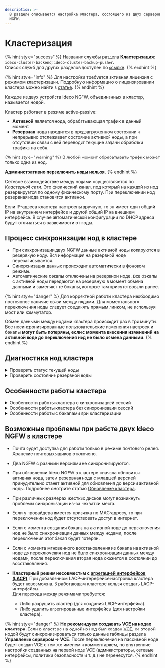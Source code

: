 ```yaml
---
description: >-
  В разделе описывается настройка кластера, состоящего из двух серверов Ideco
  NGFW.
---
```


# Кластеризация

{% hint style="success" %}
Название службы раздела **Кластеризация**: `ideco-cluster-backend`; `ideco-cluster-backup-pusher`. \
Список служб для других разделов доступен по [ссылке](/settings/server-management/terminal/README.md).
{% endhint %}

{% hint style="info" %}
Для настройки требуется активная лицензия с режимом кластеризации. Подробную информацию о лицензировании кластера можно найти в [статье](/general/license.md).
{% endhint %}

Каждое из двух устройств Ideco NGFW, объединенных в кластер, называется нодой.

Кластер работает в режиме active-passive:

* **Активной** является нода, обрабатывающая трафик в данный момент.
* **Резервная** нода находится в предзагруженном состоянии и непрерывно отслеживает состояние активной ноды, а при отсутствии связи с ней переводит текущие задачи обработки трафика на себя.

{% hint style="warning" %}
В любой момент обрабатывать трафик может только одна из нод.

**Административно переключить ноды нельзя.**
{% endhint %}

Сетевое взаимодействие между нодами осуществляется по *Кластерной сети*. Это физический канал, под который на каждой из нод резервируется по одному физическому порту. При переключении нод резервная нода становится активной.

Если IP-адреса кластера настроены вручную, то он имеет один общий IP на внутреннем интерфейсе и другой общий IP на внешнем интерфейсе. В случае автоматической конфигурации по DHCP адреса будут отличаться в зависимости от ноды.

## Процесс синхронизации нод в кластере

* При синхронизации двух NGFW данные активной ноды копируются в резервную ноду. Вся информация на резервной ноде перезаписывается.
* Синхронизация данных происходит автоматически в фоновом режиме.
* Автоматические бэкапы отключены на резервной ноде. Все бэкапы с активной ноды передаются на резервную в момент обмена данными и заменяют те бэкапы, которые там присутствовали ранее.

{% hint style="danger" %}
Для корректной работы кластера необходимо постоянное наличие связи между нодами. Для моментального переключения ноды следует соединять прямым линком, не используя мост или коммутатор.

Обмен данными между нодами кластера происходит раз в три минуты. Все несинхронизированные пользовательские изменения настроек и бэкапы **могут быть потеряны, если с момента внесения изменений на активной ноде до переключения нод не было обмена данными**.
{% endhint %}

## Диагностика нод кластера

<details>
<summary>Проверить статус текущей ноды</summary>

Имя сервера активной ноды отображается в левом верхнем углу веб-интерфейса, под именем кластера.

Для проверки статуса текущей ноды:

1\. Перейдите в раздел **Управление сервером -> Терминал** веб-интерфейса NGFW или в консоль в локальном меню.

2\. Введите команду:

```
etcdctl_rt get /cluster/status/v1/record
```

Вывод команды:

* `{"state": "ACTIVE"}` - текущая нода - активная;
* `{"state": "RESERVE"}` - текущая нода - резервная;
* `{"state": "NOT_CONFIGURED"}` - кластер не настроен.

</details>

<details>
<summary>Проверить состояние резервной ноды</summary>

Резервная нода доступна, если в разделе **Управление сервером -> Кластеризация** присутствует сообщение о том, что связь с сервером установлена.

Проверить статусы интерфейсов и модулей резервной ноды можно, подключившись к ней по ssh (это возможно только в кластере **С синхронизацией сессий**). Для этого:

1\. На активной ноде перейдите в раздел **Управление сервером -> Терминал**.

2\. Введите команду `ideco-ssh-another-node` для подключения по ssh к резервной ноде.

3\. Воспользуйтесь командами:

* `ip a` - для проверки статуса сетевых интерфесов резервной ноды;
* `systemctl status <название службы Ideco NGFW>` - для проверки статуса служб Ideco NGFW.

</details>

## Особенности работы кластера

<details>
<summary>Особенности работы кластера с синхронизацией сессий</summary>

* При переключении на резервную ноду изменения с активной ноды применяются к etcd, бэкапам, ClickHouse на резервной ноде. Изменения не применяются к логам journald и мониторинга, а также аппаратным данным.

* Время переключения нод - 15 сек. С 18 версии при пропадании линка между нодами переключение происходит моментально.

* При переключении происходит синхронизация данных приложений с активной ноды на резервную.

* Нода, на которой есть внесенные администратором изменения, будет оставаться активной до синхронизации данных с резервной нодой.

* При отключении линка локальной/внешней сети активная нода становится резервной, резервная становится активной.

* При отключении линка локальной/внешней сети активной становится нода, у которой больше активных линков. Резервной - нода, у которой меньше активных линков.

* При одинаковом количестве отключенных линков на обеих нодах активной становится нода, у которой было меньше всего деградации сети (разрывов). Резервной - нода, у которой было больше всего разрывов.

* При одинаковом количестве отключенных/включенных линков на обеих нодах и одинаковом количестве разрывов сети активной становится нода, у которой больше uptime (запущена раньше). Резервной - нода, у которой uptime меньше (запущена позднее).

* При офлайн-обновлении кластера с синхронизацией сессий обновления баз **Предотвращения вторжений**, **Контент-фильтра** и **Антивирусов веб-трафика** не синхронизируются, каждая нода обновляется отдельно. Вторая нода обновится после того, как станет активной.

</details>

<details>
<summary>Особенности работы кластера без синхронизации сессий</summary>

* При переключении на резервную ноду синхронизируются все данные с диска активной ноды (синхронизация осуществляется за счет копирования файлов в файловой системе).

* Время переключения нод - 15 сек + загрузка резервной ноды.

* При переключении нод не синхронизируются логи мониторинга и journald, а также аппаратные данные.

</details>

<details>
<summary>Особенности работы с бэкапами при кластеризации</summary>

* Невозможно полное восстановление из бэкапов. При этом можно создать резервную копию и после разрушения кластера восстановить копию на ноде, которая была активной.
* На активной ноде доступно **Мгновенное восстановление из бэкапа**. Восстанавливаются все настройки, кроме статистики в отчетах. Данные на второй ноде также придут в соответствие с восстановленными настройками после синхронизации нод.

</details>

## Возможные проблемы при работе двух Ideco NGFW в кластере

* Почта будет доступна для работы только в режиме почтового релея. Хранение почтовых ящиков отключено.

* Два NGFW с разными версиями не синхронизируются.

* При обновлении Ideco NGFW в кластере сначала обновится активная нода, затем резервная нода с младшей версией принудительно станет активной для обновления до версии активной ноды. Подробнее смотрите статью [Обновление кластера](/settings/server-management/cluster/cluster-update.md).

* При различных размерах жестких дисков могут возникнуть проблемы синхронизации из-за нехватки места.

* Если у провайдера имеется привязка по MAC-адресу, то при переключении нод будет отсутствовать доступ в интернет.

* Если с момента создания бэкапа на активной ноде до переключения нод не было синхронизации данных между нодами, после переключения этот бэкап будет потерян.

* Если с момента мгновенного восстановления из бэкапа на активной ноде до переключения нод не было синхронизации данных между нодами, после переключения вторая нода окажется в состоянии до восстановления.

* **Кластерный режим несовместим с [агрегацией интерфейсов (LACP)](/settings/services/connection-to-provider/lacp-connection.md)**. При добавленном LACP-интерефейсе настройка кластера будет невозможна. В работающем кластере нельзя создать LACP-интерфейсы. \
Для перехода между режимами требуется:

  * Либо разрушить кластер (для создания LACP-интерфейса).
  * Либо удалить агрегированные интерфейсы (для настройки кластера).

{% hint style="danger" %}
**Не рекомендуем создавать VCE на нодах кластера.** Если в кластере на одной из нод был создан [VCE](/settings/server-management/vce.md), со второй нодой будут синхронизироваться только данные таблицы раздела **Управление сервером -> VCE**. После переключения на пассивной ноде будет создан VCE с тем же именем и комментарием, но внутренние настройки созданных на первой ноде VCE (администраторы, сетевые интерфейсы, политики безопасности и т. д.) не перенесутся.
{% endhint %}